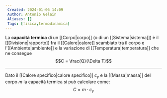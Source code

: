 ```yaml
---
 Created: 2024-01-06 14:09
 Author: Antonio Gelain
 Aliases: []
 Tags: [fisica,termodinamica]
---
```


La **capacità termica** di un [[Corpo|corpo]] (o di un [[Sistema|sistema]]) è il [[Divisione|rapporto]] fra il [[Calore|calore]] scambiato tra il corpo e l'[[Ambiente|ambiente]] e la variazione di [[Temperatura|temperatura]] che ne consegue
$$C = \frac{Q}{\Delta T}$$

---

Dato il [[Calore specifico|calore specifico]] $c_{\gamma}$ e la [[Massa|massa]] del corpo $m$ la capacità termica si può calcolare come:
$$C = m \cdot c_{\gamma}$$
